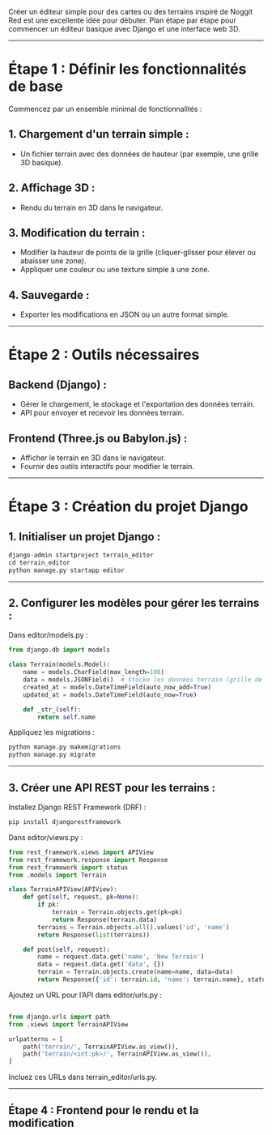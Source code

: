 Créer un éditeur simple pour des cartes ou des terrains inspiré de Noggit Red est une excellente idée pour débuter. 
Plan étape par étape pour commencer un éditeur basique avec Django et une interface web 3D.

---

# Étape 1 : Définir les fonctionnalités de base
Commencez par un ensemble minimal de fonctionnalités :
  ## 1. Chargement d'un terrain simple : 
  - Un fichier terrain avec des données de hauteur (par exemple, une grille 3D basique).
  ## 2. Affichage 3D : 
  - Rendu du terrain en 3D dans le navigateur.
  ## 3. Modification du terrain :
  - Modifier la hauteur de points de la grille (cliquer-glisser pour élever ou abaisser une zone).
  - Appliquer une couleur ou une texture simple à une zone.
  ## 4. Sauvegarde :
  - Exporter les modifications en JSON ou un autre format simple.

---

# Étape 2 : Outils nécessaires
  ## Backend (Django) :
  - Gérer le chargement, le stockage et l'exportation des données terrain.
  - API pour envoyer et recevoir les données terrain.
  ## Frontend (Three.js ou Babylon.js) :
  - Afficher le terrain en 3D dans le navigateur.
  - Fournir des outils interactifs pour modifier le terrain.

---

# Étape 3 : Création du projet Django
## 1. Initialiser un projet Django :

``` python
django-admin startproject terrain_editor
cd terrain_editor
python manage.py startapp editor
```

---

## 2. Configurer les modèles pour gérer les terrains :
Dans editor/models.py :
``` python
from django.db import models

class Terrain(models.Model):
    name = models.CharField(max_length=100)
    data = models.JSONField()  # Stocke les données terrain (grille de hauteur, textures)
    created_at = models.DateTimeField(auto_now_add=True)
    updated_at = models.DateTimeField(auto_now=True)

    def _str_(self):
        return self.name
```
Appliquez les migrations :
``` python
python manage.py makemigrations
python manage.py migrate
```

---

## 3. Créer une API REST pour les terrains :
Installez Django REST Framework (DRF) :
``` python
pip install djangorestframework
```
Dans editor/views.py :
``` python
from rest_framework.views import APIView
from rest_framework.response import Response
from rest_framework import status
from .models import Terrain

class TerrainAPIView(APIView):
    def get(self, request, pk=None):
        if pk:
            terrain = Terrain.objects.get(pk=pk)
            return Response(terrain.data)
        terrains = Terrain.objects.all().values('id', 'name')
        return Response(list(terrains))

    def post(self, request):
        name = request.data.get('name', 'New Terrain')
        data = request.data.get('data', {})
        terrain = Terrain.objects.create(name=name, data=data)
        return Response({'id': terrain.id, 'name': terrain.name}, status=status.HTTP_201_CREATED)
```
Ajoutez un URL pour l’API dans editor/urls.py :
``` python

from django.urls import path
from .views import TerrainAPIView

urlpatterns = [
    path('terrain/', TerrainAPIView.as_view()),
    path('terrain/<int:pk>/', TerrainAPIView.as_view()),
]
```
Incluez ces URLs dans terrain_editor/urls.py.

---

## Étape 4 : Frontend pour le rendu et la modification


